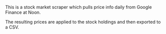This is a stock market scraper which pulls price info daily from Google Finance at Noon.

The resulting prices are applied to the stock holdings and then exported to a CSV.